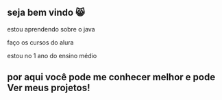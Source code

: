 ## seja bem vindo 😸

estou aprendendo sobre o java

faço os cursos do alura

estou no 1 ano do ensino médio

## por aqui você pode me conhecer melhor e pode Ver meus projetos!

